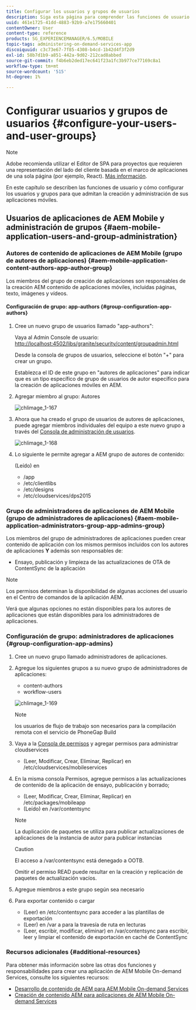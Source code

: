 ```yaml
---
title: Configurar los usuarios y grupos de usuarios
description: Siga esta página para comprender las funciones de usuario y cómo configurar los usuarios y grupos para que admitan la creación y administración de la aplicación de servicios bajo demanda móvil.
uuid: 461e1725-41dd-4883-92b9-a7e175660401
contentOwner: User
content-type: reference
products: SG_EXPERIENCEMANAGER/6.5/MOBILE
topic-tags: administering-on-demand-services-app
discoiquuid: c3c73e67-7f85-4308-b4cd-1b42d4f3f2d9
exl-id: 58b7d1b9-a851-442a-9d02-212cad8abbed
source-git-commit: f4b6eb2ded17ec641f23a1fc3b977ce77169c8a1
workflow-type: tm+mt
source-wordcount: '515'
ht-degree: 1%

---
```


# Configurar usuarios y grupos de usuarios {#configure-your-users-and-user-groups}

>[!NOTE]
>
>Adobe recomienda utilizar el Editor de SPA para proyectos que requieren una representación del lado del cliente basada en el marco de aplicaciones de una sola página (por ejemplo, React). [Más información](/help/sites-developing/spa-overview.md).

En este capítulo se describen las funciones de usuario y cómo configurar los usuarios y grupos para que admitan la creación y administración de sus aplicaciones móviles.

## Usuarios de aplicaciones de AEM Mobile y administración de grupos {#aem-mobile-application-users-and-group-administration}

### Autores de contenido de aplicaciones de AEM Mobile (grupo de autores de aplicaciones) {#aem-mobile-application-content-authors-app-author-group}

Los miembros del grupo de creación de aplicaciones son responsables de la creación AEM contenido de aplicaciones móviles, incluidas páginas, texto, imágenes y vídeos.

#### Configuración de grupo: app-authors {#group-configuration-app-authors}

1. Cree un nuevo grupo de usuarios llamado &quot;app-authors&quot;:

   Vaya al Admin Console de usuario: [http://localhost:4502/libs/granite/security/content/groupadmin.html](http://localhost:4502/libs/granite/security/content/groupadmin.html)

   Desde la consola de grupos de usuarios, seleccione el botón &quot;+&quot; para crear un grupo.

   Establezca el ID de este grupo en &quot;autores de aplicaciones&quot; para indicar que es un tipo específico de grupo de usuarios de autor específico para la creación de aplicaciones móviles en AEM.

1. Agregar miembro al grupo: Autores

   ![chlimage_1-167](assets/chlimage_1-167.png)

1. Ahora que ha creado el grupo de usuarios de autores de aplicaciones, puede agregar miembros individuales del equipo a este nuevo grupo a través del [Consola de administración de usuarios](http://localhost:4502/libs/granite/security/content/useradmin.md).

   ![chlimage_1-168](assets/chlimage_1-168.png)

1. Lo siguiente le permite agregar a AEM grupo de autores de contenido:

   (Leído) en

   * /app
   * /etc/clientlibs
   * /etc/designs
   * /etc/cloudservices/dps2015

### Grupo de administradores de aplicaciones de AEM Mobile (grupo de administradores de aplicaciones) {#aem-mobile-application-administrators-group-app-admins-group}

Los miembros del grupo de administradores de aplicaciones pueden crear contenido de aplicación con los mismos permisos incluidos con los autores de aplicaciones **Y** además son responsables de:

* Ensayo, publicación y limpieza de las actualizaciones de OTA de ContentSync de la aplicación

>[!NOTE]
>
>Los permisos determinan la disponibilidad de algunas acciones del usuario en el Centro de comandos de la aplicación AEM.
>
>Verá que algunas opciones no están disponibles para los autores de aplicaciones que están disponibles para los administradores de aplicaciones.

### Configuración de grupo: administradores de aplicaciones {#group-configuration-app-admins}

1. Cree un nuevo grupo llamado administradores de aplicaciones.
1. Agregue los siguientes grupos a su nuevo grupo de administradores de aplicaciones:

   * content-authors
   * workflow-users

   ![chlimage_1-169](assets/chlimage_1-169.png)

   >[!NOTE]
   >
   >los usuarios de flujo de trabajo son necesarios para la compilación remota con el servicio de PhoneGap Build

1. Vaya a la [Consola de permisos](http://localhost:4502/useradmin) y agregar permisos para administrar cloudservices

   * (Leer, Modificar, Crear, Eliminar, Replicar) en /etc/cloudservices/mobileservices

1. En la misma consola Permisos, agregue permisos a las actualizaciones de contenido de la aplicación de ensayo, publicación y borrado;

   * (Leer, Modificar, Crear, Eliminar, Replicar) en /etc/packages/mobileapp
   * (Leído) en /var/contentsync

   >[!NOTE]
   >
   >La duplicación de paquetes se utiliza para publicar actualizaciones de aplicaciones de la instancia de autor para publicar instancias

   >[!CAUTION]
   >
   >El acceso a /var/contentsync está denegado a OOTB.
   >
   >Omitir el permiso READ puede resultar en la creación y replicación de paquetes de actualización vacíos.

1. Agregue miembros a este grupo según sea necesario
1. Para exportar contenido o cargar

   * (Leer) en /etc/contentsync para acceder a las plantillas de exportación
   * (Leer) en /var a para la travesía de ruta en lecturas
   * (Leer, escribir, modificar, eliminar) en /var/contentsync para escribir, leer y limpiar el contenido de exportación en caché de ContentSync

### Recursos adicionales {#additional-resources}

Para obtener más información sobre las otras dos funciones y responsabilidades para crear una aplicación de AEM Mobile On-demand Services, consulte los siguientes recursos:

* [Desarrollo de contenido de AEM para AEM Mobile On-demand Services](/help/mobile/aem-mobile-on-demand.md)
* [Creación de contenido AEM para aplicaciones de AEM Mobile On-demand Services](/help/mobile/mobile-apps-ondemand.md)
